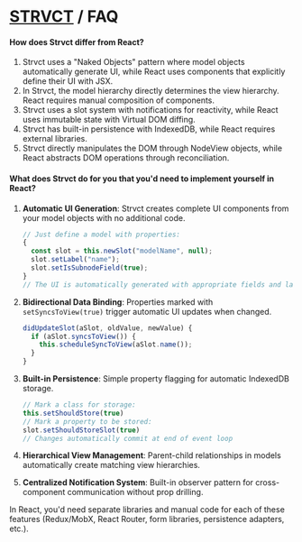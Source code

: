 # <a href="../index.html">STRVCT</a> / FAQ

#### How does Strvct differ from React?

1. Strvct uses a "Naked Objects" pattern where model objects automatically generate UI, while React uses components that explicitly define their UI with JSX.
2. In Strvct, the model hierarchy directly determines the view hierarchy. React requires manual composition of components.
3. Strvct uses a slot system with notifications for reactivity, while React uses immutable state with Virtual DOM diffing.
4. Strvct has built-in persistence with IndexedDB, while React requires external libraries.
5. Strvct directly manipulates the DOM through NodeView objects, while React abstracts DOM operations through reconciliation.

#### What does Strvct do for you that you'd need to implement yourself in React?

1. **Automatic UI Generation**: Strvct creates complete UI components from your model objects with no additional code.

   ```javascript
   // Just define a model with properties:
   {
     const slot = this.newSlot("modelName", null);
     slot.setLabel("name");
     slot.setIsSubnodeField(true);
   }
   // The UI is automatically generated with appropriate fields and labels
   ```

2. **Bidirectional Data Binding**: Properties marked with `setSyncsToView(true)` trigger automatic UI updates when changed.

   ```javascript
   didUpdateSlot(aSlot, oldValue, newValue) {
     if (aSlot.syncsToView()) {
       this.scheduleSyncToView(aSlot.name());
     }
   }
   ```

3. **Built-in Persistence**: Simple property flagging for automatic IndexedDB storage.

   ```javascript
   // Mark a class for storage:
   this.setShouldStore(true)
   // Mark a property to be stored:
   slot.setShouldStoreSlot(true)
   // Changes automatically commit at end of event loop
   ```

4. **Hierarchical View Management**: Parent-child relationships in models automatically create matching view hierarchies.

5. **Centralized Notification System**: Built-in observer pattern for cross-component communication without prop drilling.

In React, you'd need separate libraries and manual code for each of these features (Redux/MobX, React Router, form libraries, persistence adapters, etc.).
